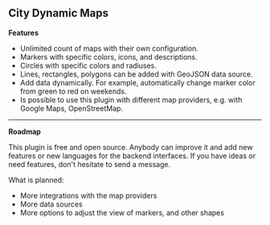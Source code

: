 ## City Dynamic Maps

**Features**

- Unlimited count of maps with their own configuration.
- Markers with specific colors, icons, and descriptions.
- Circles with specific colors and radiuses.
- Lines, rectangles, polygons can be added with GeoJSON data source.
- Add data dynamically. For example, automatically change marker color from green to red on weekends.
- Is possible to use this plugin with different map providers, e.g. with Google Maps, OpenStreetMap.

---
**Roadmap**

This plugin is free and open source. Anybody can improve it and add new features or new languages for the backend interfaces. If you have ideas or need features, don't hesitate to send a message.

What is planned:
- More integrations with the map providers
- More data sources
- More options to adjust the view of markers, and other shapes
